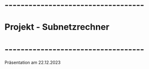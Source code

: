 # -----------------------------------
# Projekt - Subnetzrechner
# -----------------------------------

Präsentation am 22.12.2023

